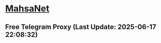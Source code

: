 
# [MahsaNet](https://t.me/mahsa_net)
## Free Telegram Proxy (Last Update: 2025-06-17 22:08:32)

    